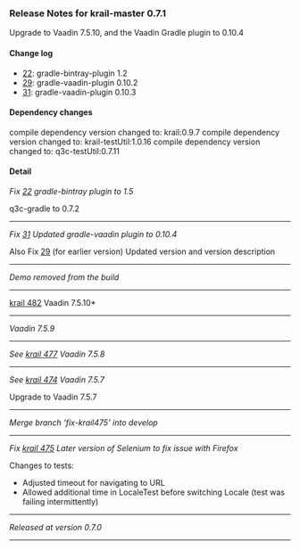 ### Release Notes for krail-master 0.7.1

Upgrade to Vaadin 7.5.10, and the Vaadin Gradle plugin to 0.10.4

#### Change log

-   [22](https://github.com/davidsowerby/krail-master/issues/22): gradle-bintray-plugin 1.2
-   [29](https://github.com/davidsowerby/krail-master/issues/29): gradle-vaadin-plugin 0.10.2
-   [31](https://github.com/davidsowerby/krail-master/issues/31): gradle-vaadin-plugin 0.10.3


#### Dependency changes

   compile dependency version changed to: krail:0.9.7
   compile dependency version changed to: krail-testUtil:1.0.16
   compile dependency version changed to: q3c-testUtil:0.7.11

#### Detail

*Fix [22](https://github.com/davidsowerby/krail-master/issues/22) gradle-bintray plugin to 1.5*

q3c-gradle to 0.7.2


---
*Fix [31](https://github.com/davidsowerby/krail-master/issues/31) Updated gradle-vaadin plugin to 0.10.4*

Also Fix [29](https://github.com/davidsowerby/krail-master/issues/29) (for earlier version)
Updated version and version description


---
*Demo removed from the build*


---
[krail 482](https://github.com/*davidsowerby/krail/issues/482) Vaadin 7.5.10*


---
*Vaadin 7.5.9*


---
*See [krail 477](https://github.com/davidsowerby/krail/issues/477) Vaadin 7.5.8*


---
*See [krail 474](https://github.com/davidsowerby/krail/issues/474) Vaadin 7.5.7*

Upgrade to Vaadin 7.5.7


---
*Merge branch 'fix-krail475' into develop*


---
*Fix [krail 475](https://github.com/davidsowerby/krail/issues/475) Later version of Selenium to fix issue with Firefox*

Changes to tests:
- Adjusted timeout for navigating to URL
- Allowed additional time in LocaleTest before switching Locale (test was failing intermittently)


---
*Released at version 0.7.0*


---
